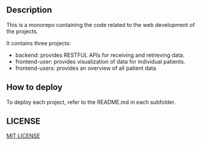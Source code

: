 ## Description

This is a monorepo containing the code related to the web development of the projects.

It contains three projects:
- backend: provides RESTFUL APIs for receiving and retrieving data.
- frontend-user: provides visualization of data for individual patients.
- frontend-users: provides an overview of all patient data

## How to deploy

To deploy each project, refer to the README.md in each subfolder.

## LICENSE

[MIT LICENSE](./LICENSE)